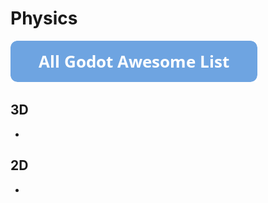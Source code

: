 # Physics

[![Godot Awesome List](icons/button.png)](https://github.com/hto/awesome-godot)

## 3D
-

## 2D
-
